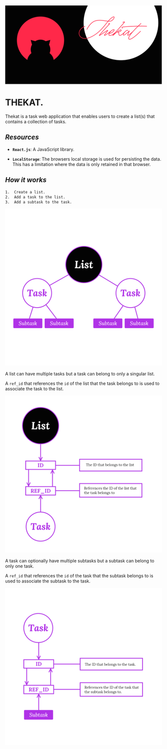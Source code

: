 ![Thekat cover](/src/images/large-cover.png)

# **THEKAT.**

Thekat is a task web application that enables users to create a list(s) that contains a collection of tasks.

## **_Resources_**

- **`React.js`**: A JavaScript library.

- **`LocalStorage`**: The browsers local storage is used for persisting the data. This has a limitation where the data is only retained in that browser.

## **_How it works_**

```
1.  Create a list.
2.  Add a task to the list.
3.  Add a subtask to the task.
```

![Data Hierachy](src/images/graph/hierachyy.png)

A list can have multiple tasks but a task can belong to only a singular list.

A `ref_id` that references the `id` of the list that the task belongs to is used to associate the task to the list.

![List Task Relation](src/images/graph/list-task-relation.png)

A task can optionally have multiple subtasks but a subtask can belong to only one task.

A `ref_id` that references the `id` of the task that the subtask belongs to is used to associate the subtask to the task.

![Task Subtask Relation](src/images/graph/task-subtask-relation.png)
